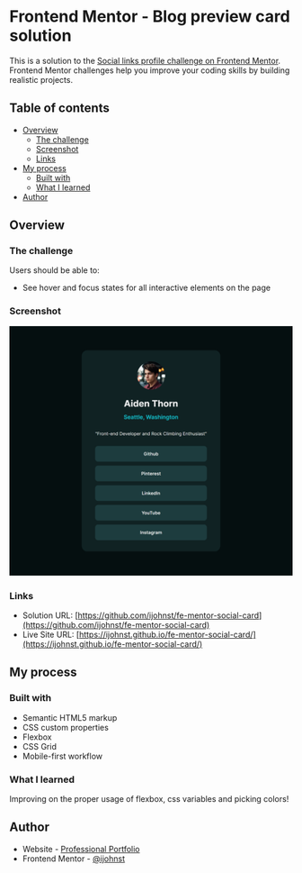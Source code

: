 # Frontend Mentor - Blog preview card solution

This is a solution to the [Social links profile challenge on Frontend Mentor](https://www.frontendmentor.io/challenges/social-links-profile-UG32l9m6dQ). Frontend Mentor challenges help you improve your coding skills by building realistic projects.

## Table of contents

- [Overview](#overview)
  - [The challenge](#the-challenge)
  - [Screenshot](#screenshot)
  - [Links](#links)
- [My process](#my-process)
  - [Built with](#built-with)
  - [What I learned](#what-i-learned)
- [Author](#author)

## Overview

### The challenge

Users should be able to:

- See hover and focus states for all interactive elements on the page

### Screenshot

![](./solution.png)


### Links

- Solution URL: [https://github.com/ijohnst/fe-mentor-social-card](https://github.com/ijohnst/fe-mentor-social-card)
- Live Site URL: [https://ijohnst.github.io/fe-mentor-social-card/](https://ijohnst.github.io/fe-mentor-social-card/)

## My process

### Built with

- Semantic HTML5 markup
- CSS custom properties
- Flexbox
- CSS Grid
- Mobile-first workflow

### What I learned

Improving on the proper usage of flexbox, css variables and picking colors!

## Author

- Website - [Professional Portfolio](https://ianjdigital.com)
- Frontend Mentor - [@ijohnst](https://www.frontendmentor.io/profile/ijohnst)

